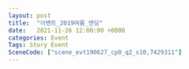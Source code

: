 ```yaml
---
layout: post
title:  "이벤트_2019여름_엔딩"
date:   2021-11-26 12:00:00 +0000
categories: Event
Tags: Story Event
SceneCode: ["scene_evt190627_cp0_q2_s10,7429311"]
---
```

